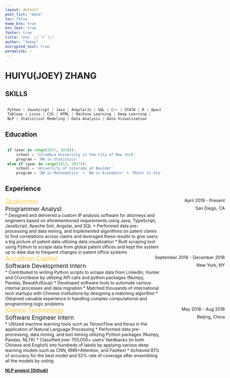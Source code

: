 ```yaml
---
layout: default
post_list: "date"
toc: false
home_btn: true
btn_text: true
footer: true
title: "⊙▽⊙  ╮(￣▽￣)╭"
author: "Jooey"
encrypted_text: true
permalink: /
---
```


# HUIYU(JOEY) ZHANG

## SKILLS
```python

 Python | JavaScript | Java | AngularJs | SQL | C++ | STATA | R | Apache Solr | SAS | 
 Tableau | Linux | CSS | HTML | Machine Learning | Deep Learning |
 NLP | Statistical Modeling | Data Analysis | Data Visualization

```
## Education
```python

 if (year in range(2017, 2019)):
     school = 'Columbia University in the City of New York'
     program = 'MA in Statistics'
 else if (year in range(2013, 2017)):
     school = 'University of Colorado at Boulder'
     program = 'BA in Mathematics' + 'BA in Economics' + 'Minor in Statistics'

```

## Experience

<div><span style="color:#ffc547; font-size:21px"> Qualcomm </span><span style="position:absolute; right:20px"> April 2019 - Present</span></div>
<div><span style="font-size:19px">Programmer Analyst</span><span style="position:absolute; right:20px">San Diego, CA</span></div>
* Designed and delivered a custom IP analysis software for attorneys and engineers based on aforementioned requirements using Java, TypeScript, JavaScript, Apache Solr, Angular, and SQL 
* Performed data pre-processing and data mining, and implemented algorithms on patent claims to find correlations across claims and leveraged these results to give users a big picture of patent data utilizing data visualization
* Built scraping tool using Python to scrape data from global patent offices and kept the system up to date due to frequent changes in patent office systems

<div><span style="color:#ffc547; font-size:21px"> Accathon Capital </span><span style="position:absolute; right:20px"> September 2018 - December 2018</span></div>
<div><span style="font-size:19px">Software Development Intern</span><span style="position:absolute; right:20px">New York, NY</span></div>
* Contributed to writing Python scripts to scrape data from LinkedIn, Hunter and Crunchbase by utilizing API calls and python packages (Numpy, Pandas, BeautifulSoup)
* Developed software tools to automate various internal processes and data migration
* Matched thousands of international tech startups with Chinese institutions by designing a matching algorithm
* Obtained valuable experience in handling complex computational and programming logic problems

<div><span style="color:#ffc547; font-size:21px"> Xiaomi Technology </span><span style="position:absolute; right:20px"> May 2018 - Aug 2018</span></div>
<div><span style="font-size:19px">Software Engineer Intern</span><span style="position:absolute; right:20px">Beijing, China</span></div>
* Utilized machine learning tools such as TensorFlow and Keras in the application of Natural Language Processing
* Performed data pre-processing, data mining, and text mining utilizing Python packages (Numpy, Pandas, NLTK)
* Classified over 700,000+ users’ feedbacks (in both Chinese and English) into hundreds of labels by applying various deep learning models such as CNN, RNN+Attention, and Fasttext
* Achieved 81% of accuracy for the best model and 52% rate of coverage after ensembling all the models by voting

[**NLP project (Github)**](https://github.com/Jooooooooooey/NLP-Classification)

